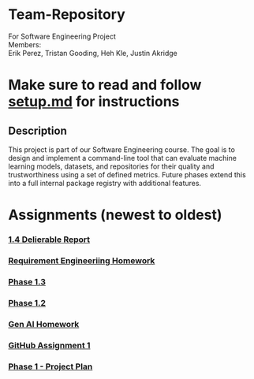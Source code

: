 # Team-Repository
For Software Engineering Project  
Members:  
Erik Perez, Tristan Gooding, Heh Kle, Justin Akridge  

# Make sure to read and follow [setup.md](https://github.com/TristanG115/Team-s-Repository/blob/main/SETUP.md) for instructions

## Description
This project is part of our Software Engineering course. The goal is to design and implement a command-line tool that can evaluate machine learning models, datasets, and repositories for their quality and trustworthiness using a set of defined metrics. Future phases extend this into a full internal package registry with additional features.

# Assignments (newest to oldest)
### [1.4 Delierable Report](https://docs.google.com/document/d/121bVLche-f17CLjwZkcWLizQS1GzmXq_/edit?usp=sharing&ouid=110062512509548266862&rtpof=true&sd=true)
### [Requirement Engineeriing Homework](https://docs.google.com/document/d/1w-MNYgTO5lyI3V-Dj7k9GWXbzWvDAIBHkSlZ0XOMja8/edit?usp=sharing)
### [Phase 1.3](https://docs.google.com/document/d/11icraXRp68FXZBSqc29STvmYOKIHNEUMmamF5g42e7k/edit?usp=sharing)
### [Phase 1.2](https://docs.google.com/document/d/1e3Y-2kzAczyPW7ora8Sl-w-bzT-9iBA8P2vGitFHC80/edit?usp=sharing)
### [Gen AI Homework](https://docs.google.com/document/d/10llvsMJifntunvLlIqKC42hD93FFvTrudeqADbWXMSQ/edit?usp=sharing)
### [GitHub Assignment 1](https://docs.google.com/document/d/1APFR31xA1vc9BR3E7o73_MgprmHrTbsZ/edit?usp=sharing&ouid=107171434221301675762&rtpof=true&sd=true)
### [Phase 1 - Project Plan](https://purdue0-my.sharepoint.com/:w:/g/personal/perez488_purdue_edu/Ebsa-0pXGcZDk5n-34O5ugkBdabuFIUNnhuZs0AmuBF9hw?e=YylFHQ)
